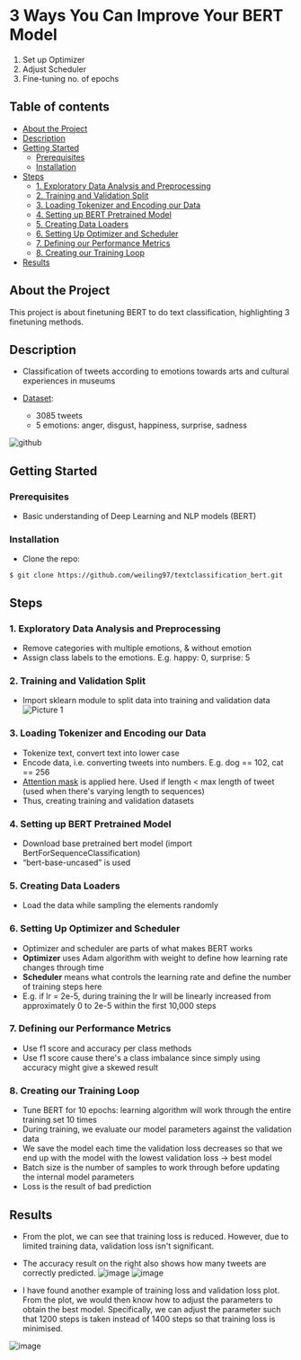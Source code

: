 # 3 Ways You Can Improve Your BERT Model

1. Set up Optimizer
2. Adjust Scheduler 
3. Fine-tuning no. of epochs

## Table of contents
* [About the Project](#about-the-project)
* [Description](#description)
* [Getting Started](#getting-started)
  + [Prerequisites](#prerequisites)
  + [Installation](#installation)
* [Steps](#steps)
  + [1. Exploratory Data Analysis and Preprocessing](#1-exploratory-data-analysis-and-preprocessing)
  + [2. Training and Validation Split](#2-training-and-validation-split)
  + [3. Loading Tokenizer and Encoding our Data](#3-loading-tokenizer-and-encoding-our-data)
  + [4. Setting up BERT Pretrained Model](#4-setting-up-bert-pretrained-model)
  + [5. Creating Data Loaders](#5-creating-data-loaders)
  + [6. Setting Up Optimizer and Scheduler](#6-setting-up-optimizer-and-scheduler)
  + [7. Defining our Performance Metrics](#7-defining-our-performance-metrics)
  + [8. Creating our Training Loop](#8-creating-our-training-loop)
* [Results](#results)

## About the Project
This project is about finetuning BERT to do text classification, highlighting 3 finetuning methods.

## Description
- Classification of tweets according to emotions towards arts and cultural experiences in museums

- [Dataset](https://www.kaggle.com/ashkhagan/smile-twitter-emotion-dataset):
  - 3085 tweets
  - 5 emotions: anger, disgust, happiness, surprise, sadness

![github](https://user-images.githubusercontent.com/55085035/111116043-67f05f80-85a0-11eb-8dfe-2573e1ff9985.png)

## Getting Started

### Prerequisites
- Basic understanding of Deep Learning and NLP models (BERT)

### Installation

- Clone the repo:

```
$ git clone https://github.com/weiling97/textclassification_bert.git
```

## Steps

### 1. Exploratory Data Analysis and Preprocessing
- Remove categories with multiple emotions, & without emotion
- Assign class labels to the emotions. E.g. happy: 0, surprise: 5 

### 2. Training and Validation Split
- Import sklearn module to split data into training and validation data
![Picture 1](https://user-images.githubusercontent.com/55085035/111117262-42645580-85a2-11eb-8152-583d7a672ab8.png)


### 3. Loading Tokenizer and Encoding our Data
- Tokenize text, convert text into lower case
- Encode data, i.e. converting tweets into numbers. E.g. dog == 102, cat == 256
- [Attention mask](https://github.com/huggingface/transformers/issues/205#:~:text=It%27s%20a%20mask%20to,batch%20has%20varying%20length%20sentences.) is applied here. Used if length < max length of tweet (used when there's varying length to sequences)
- Thus, creating training and validation datasets

### 4. Setting up BERT Pretrained Model
- Download base pretrained bert model (import BertForSequenceClassification)
- “bert-base-uncased” is used

### 5. Creating Data Loaders
- Load the data while sampling the elements randomly

### 6. Setting Up Optimizer and Scheduler
- Optimizer and scheduler are parts of what makes BERT works
- **Optimizer** uses Adam algorithm with weight to define how learning rate changes through time
- **Scheduler** means what controls the learning rate and define the number of training steps here
- E.g. if lr = 2e-5, during training the lr will be linearly increased from approximately 0 to 2e-5 within the first 10,000 steps

### 7. Defining our Performance Metrics
- Use f1 score and accuracy per class methods
- Use f1 score cause there's a class imbalance since simply using accuracy might give a skewed result

### 8. Creating our Training Loop
- Tune BERT for 10 epochs: learning algorithm will work through the entire training set 10 times
- During training, we evaluate our model parameters against the validation data
- We save the model each time the validation loss decreases so that we end up with the model with the lowest validation loss -> best model
- Batch size is the number of samples to work through before updating the internal model parameters
- Loss is the result of bad prediction


## Results
- From the plot, we can see that training loss is reduced. However, due to limited training data, validation loss isn't significant. 
- The accuracy result on the right also shows how many tweets are correctly predicted.
![image](https://user-images.githubusercontent.com/55085035/112122121-ea110180-8bfa-11eb-9523-fce60961e73a.png)
![image](https://user-images.githubusercontent.com/55085035/112122472-4aa03e80-8bfb-11eb-9e45-0b03b745d8c5.png)

- I have found another example of training loss and validation loss plot. From the plot, we would then know how to adjust the parameters to obtain the best model. Specifically, we can adjust the parameter such that 1200 steps is taken instead of 1400 steps so that training loss is minimised.

![image](https://user-images.githubusercontent.com/55085035/112123563-54767180-8bfc-11eb-848c-bd20dcb1e5a7.png)

